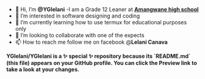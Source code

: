 - 👋 Hi, I’m <b>@YGlelani</b>
-I am a Grade 12 Leaner at <u><b>Amangwane high school</u></b>
- 👀 I’m interested in software designing and coding
- 🌱 I’m currently learning how to use termux for educational purposes only
- 💞️ I’m looking to collaborate with one of the expects
- 📫 How to reach me follow me on facebook @<b>Lelani Canava</b> 

<b>
YGlelani/YGlelani is a ✨ special ✨ repository because its `README.md` (this file) appears on your GitHub profile.
You can click the Preview link to take a look at your changes.</b>
